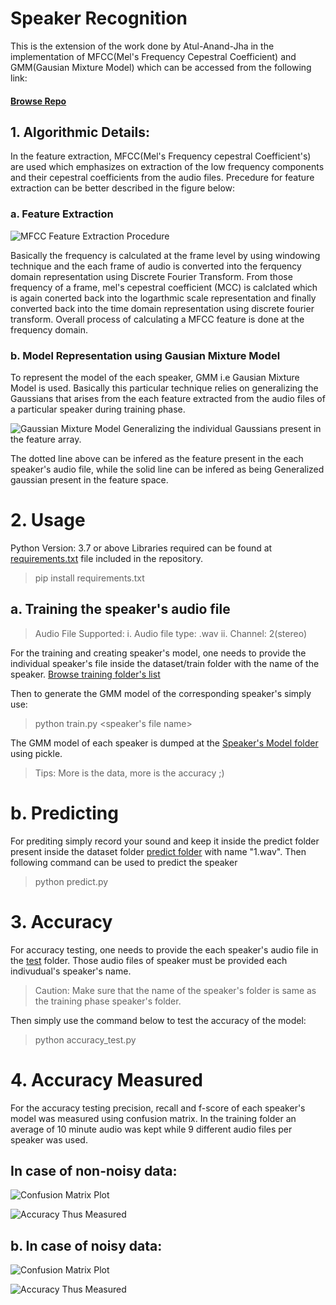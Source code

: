 # Speaker Recognition 
This is the extension of the work done by Atul-Anand-Jha in the implementation of MFCC(Mel's Frequency Cepestral Coefficient) and GMM(Gausian Mixture Model) which can be accessed from the following link:
#### [Browse Repo](https://github.com/Atul-Anand-Jha/Speaker-Identification-Python) 

## 1. Algorithmic Details:
In the feature extraction, MFCC(Mel's Frequency cepestral Coefficient's) are used which emphasizes on extraction of  the low frequency components and their cepestral coefficients from the audio files. Precedure for feature extraction can be better described in the figure below:

### a. Feature Extraction
![MFCC Feature Extraction      Procedure](https://www.researchgate.net/profile/Ratnadeep_Deshmukh/publication/262794354/figure/fig1/AS:296064092524547@1447598588547/MFCC-Feature-Extraction.png)

Basically the frequency is calculated at the frame level by using windowing technique and the each frame of audio is converted into the ferquency domain representation using Discrete Fourier Transform. From those frequency of a frame, mel's cepestral coefficient (MCC) is calclated which is again conerted back into the logarthmic scale representation and finally converted back into the time domain representation using discrete fourier transform. Overall process of calculating a MFCC feature is done at the frequency domain.

### b.  Model Representation using Gausian Mixture Model
To represent the model of the each speaker, GMM i.e Gausian Mixture Model is used. Basically this particular technique relies on generalizing the Gaussians that arises from the each feature extracted from the audio files of a particular speaker during training phase.

![Gaussian Mixture Model Generalizing the individual Gaussians present in the feature array.](https://prateekvjoshi.files.wordpress.com/2013/06/multimodal.jpg)

The dotted line above can be infered as the feature present in the each speaker's audio file, while the solid line can be infered as being Generalized gaussian present in the feature space. 

# 2. Usage
Python Version: 3.7 or above
Libraries required can be found at [requirements.txt](https://github.com/sbhusal123/Speaker-Recognition-Digital-Attendance/blob/master/GMM/requirements.txt) file included in the repository. 
>pip install requirements.txt
## a. Training the speaker's audio file
>Audio File Supported:
>i. Audio file type: .wav
>ii. Channel: 2(stereo)

For the training and creating speaker's model, one needs to provide the individual speaker's file inside the dataset/train folder with the name of the speaker.
[Browse training folder's list](https://github.com/sbhusal123/Speaker-Recognition-Digital-Attendance/tree/master/GMM/dataset/train)

Then to generate the GMM model of the corresponding speaker's simply use:
> python train.py <speaker's file name>

The GMM model of each speaker is dumped at the [Speaker's Model folder](https://github.com/sbhusal123/Speaker-Recognition-Digital-Attendance/tree/master/GMM/speakers_model) using pickle.

> Tips: More is the data, more is the accuracy ;)

# b. Predicting 
For prediting simply record your sound and keep it inside the predict folder present inside the dataset folder [predict folder](https://github.com/sbhusal123/Speaker-Recognition-Digital-Attendance/tree/master/GMM/dataset/predict) with name "1.wav". Then following command can be used to predict the speaker
> python predict.py

# 3. Accuracy 
For accuracy testing, one needs to provide the each speaker's audio file in the [test](https://github.com/sbhusal123/Speaker-Recognition-Digital-Attendance/tree/master/GMM/dataset/test) folder. Those audio files of speaker must be provided each indivudual's speaker's name.

> Caution: Make sure that the name of the speaker's folder is same as the training phase speaker's folder.

Then simply use the command below to test the accuracy of the model:
> python accuracy_test.py

# 4. Accuracy Measured 
For the accuracy testing precision, recall and f-score of each speaker's model was measured using confusion matrix. In the training folder an average of 10 minute audio was kept while 9 different audio files per speaker was used.

## In case of non-noisy data:
![Confusion Matrix Plot](https://github.com/sbhusal123/Speaker-Recognition-Digital-Attendance/blob/master/Accuracy%20Measures%20And%20Plot/With%20data%20free%20of%20errors/final_confusion_matrix.png?raw=true)

![Accuracy Thus Measured](https://github.com/sbhusal123/Speaker-Recognition-Digital-Attendance/blob/master/Accuracy%20Measures%20And%20Plot/With%20data%20free%20of%20errors/accuracy_statistical.png?raw=true)

## b. In case of noisy data:
![Confusion Matrix Plot](https://github.com/sbhusal123/Speaker-Recognition-Digital-Attendance/blob/master/Accuracy%20Measures%20And%20Plot/Result%20with%20noisy%20data/confusion_plot.png?raw=true)

![Accuracy Thus Measured](https://github.com/sbhusal123/Speaker-Recognition-Digital-Attendance/blob/master/Accuracy%20Measures%20And%20Plot/Result%20with%20noisy%20data/numeric_accuracy%20measure.png?raw=true)






